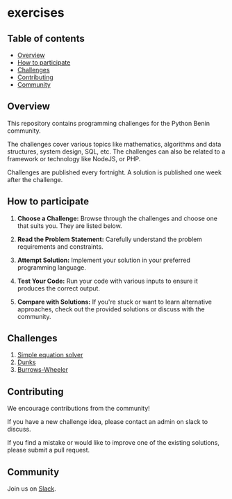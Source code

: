 # exercises

## Table of contents

- [Overview](#overview)
- [How to participate](#how-to-participate)
- [Challenges](#challenges)
- [Contributing](#contributing)
- [Community](#community)

## Overview

This repository contains programming challenges for the Python Benin community.

The challenges cover various topics like mathematics, algorithms and data
structures, system design, SQL, etc. The challenges can also be related to a
framework or technology like NodeJS, or PHP.

Challenges are published every fortnight. A solution is published one week after
the challenge.

## How to participate

1. **Choose a Challenge:** Browse through the challenges and choose one that
  suits you. They are listed below.

2. **Read the Problem Statement:** Carefully understand the problem
  requirements and constraints.

3. **Attempt Solution:** Implement your solution in your preferred programming
  language.

4. **Test Your Code:** Run your code with various inputs to ensure it produces
  the correct output.

5. **Compare with Solutions:** If you're stuck or want to learn alternative
  approaches, check out the provided solutions or discuss with the community.

## Challenges

1. [Simple equation solver](/challenges/0001-simple-equation-solver/statement.md)
2. [Dunks](/challenges/0002-dunks/statement.md)
3. [Burrows-Wheeler](/challenges/0003-burrows-wheeler/statement.md)

## Contributing

We encourage contributions from the community!

If you have a new challenge idea, please contact an admin on slack to discuss.

If you find a mistake or would like to improve one of the existing solutions,
please submit a pull request.

## Community

Join us on [Slack](https://pythonbenin.slack.com).
